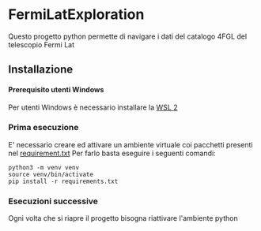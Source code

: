 # FermiLatExploration
Questo progetto python permette di navigare i dati del catalogo 4FGL del telescopio Fermi Lat 


## Installazione
#### Prerequisito utenti Windows
Per utenti Windows è necessario installare la [WSL 2](https://docs.microsoft.com/it-it/windows/wsl/install)

### Prima esecuzione
E' necessario creare ed attivare un ambiente virtuale coi pacchetti presenti nel [requirement.txt](https://gitlab.com/LMRuggiero/fermilatexploration/-/blob/main/requirements.txt)
Per farlo basta eseguire i seguenti comandi:
```
python3 -m venv venv 
source venv/bin/activate
pip install -r requirements.txt
```
### Esecuzioni successive
Ogni volta che si riapre il progetto bisogna riattivare l'ambiente python 